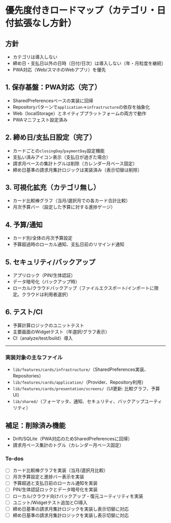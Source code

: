 <!-- 85a8b69c-fe6e-4129-bbdb-3e25e03d3682 7facb4ed-3a34-4c99-bf11-3b0b038314c3 -->
# 優先度付きロードマップ（カテゴリ・日付拡張なし方針）

## 方針

- カテゴリは導入しない
- 締め日・支払日以外の日時（日付/日次）は導入しない（年・月粒度を継続）
- PWA対応（Web/スマホのWebアプリ）を優先

## 1. 保存基盤：PWA対応（完了）

- SharedPreferencesベースの実装に回帰
- Repositoryパターンで`application`→`infrastructure`の依存を抽象化
- Web（localStorage）とネイティブプラットフォームの両方で動作
- PWAマニフェスト設定済み

## 2. 締め日/支払日設定（完了）

- カードごとの`closingDay`/`paymentDay`設定機能
- 支払い済みアイコン表示（支払日が過ぎた場合）
- 請求月ベースの集計トグルは削除（カレンダー月ベース固定）
- 締め日基準の請求月集計ロジックは実装済み（表示切替は削除）

## 3. 可視化拡充（カテゴリ無し）

- カード比較棒グラフ（当月/選択月での各カード合計比較）
- 月次予算バー（設定した予算に対する進捗ゲージ）

## 4. 予算/通知

- カード別/全体の月次予算設定
- 予算超過時のローカル通知、支払日前のリマインド通知

## 5. セキュリティ/バックアップ

- アプリロック（PIN/生体認証）
- データ暗号化（バックアップ時）
- ローカル/クラウドバックアップ（ファイルエクスポート/インポートに限定。クラウドは利用者選択）

## 6. テスト/CI

- 予算計算ロジックのユニットテスト
- 主要画面のWidgetテスト（年選択/グラフ表示）
- CI（analyze/test/build）導入

---

### 実装対象の主なファイル

- `lib/features/cards/infrastructure/`（SharedPreferences実装、Repositories）
- `lib/features/cards/application/`（Provider、Repository利用）
- `lib/features/cards/presentation/screens/`（UI更新: 比較グラフ、予算UI）
- `lib/shared/`（フォーマッタ、通知、セキュリティ、バックアップユーティリティ）

## 補足：削除済み機能

- Drift/SQLite（PWA対応のためSharedPreferencesに回帰）
- 請求月ベース集計のトグル（カレンダー月ベース固定）

### To-dos

- [ ] カード比較棒グラフを実装（当月/選択月比較）
- [ ] 月次予算設定と進捗バー表示を実装
- [ ] 予算超過と支払日前のローカル通知を実装
- [ ] PIN/生体認証ロックとデータ暗号化を実装
- [ ] ローカル/クラウド向けバックアップ・復元ユーティリティを実装
- [ ] ユニット/Widgetテスト追加とCI導入
- [ ] 締め日基準の請求月集計ロジックを実装し表示切替に対応
- [ ] 締め日基準の請求月集計ロジックを実装し表示切替に対応